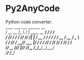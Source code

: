 # Py2AnyCode
Python code converter.  
    ____       ___   ___                ______          __     
   / __ \__  _|__ \ /   |  ____  __  __/ ____/___  ____/ /__   
  / /_/ / / / /_/ // /| | / __ \/ / / / /   / __ \/ __  / _ \  
 / ____/ /_/ / __// ___ |/ / / / /_/ / /___/ /_/ / /_/ /  __/  
/_/    \__, /____/_/  |_/_/ /_/\__, /\____/\____/\__,_/\___/   
      /____/                  /____/                           
